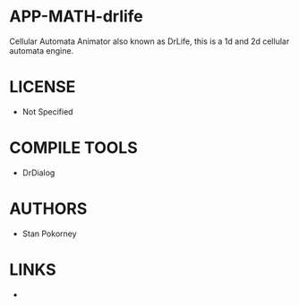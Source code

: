 APP-MATH-drlife
===============

Cellular Automata Animator also known as DrLife, this is a 1d and 2d cellular automata engine. 


LICENSE
===============
* Not Specified

COMPILE TOOLS
===============
* DrDialog

AUTHORS
===============
* Stan Pokorney

LINKS
===============
* 
